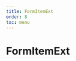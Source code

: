 ```yaml
---
title: FormItemExt
order: 8
toc: menu
---
```



# FormItemExt

<code src="../../packages/antd-ext/examples/FormItemExt"></code>
